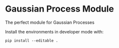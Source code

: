# Gaussian Process Module
The perfect module for Gaussian Processes

Install the environments in developer mode with:

`pip install --editable .`


